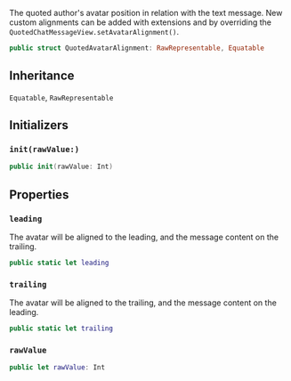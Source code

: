 
The quoted author's avatar position in relation with the text message.
New custom alignments can be added with extensions and by overriding the `QuotedChatMessageView.setAvatarAlignment()`.

``` swift
public struct QuotedAvatarAlignment: RawRepresentable, Equatable 
```

## Inheritance

`Equatable`, `RawRepresentable`

## Initializers

### `init(rawValue:)`

``` swift
public init(rawValue: Int) 
```

## Properties

### `leading`

The avatar will be aligned to the leading, and the message content on the trailing.

``` swift
public static let leading 
```

### `trailing`

The avatar will be aligned to the trailing, and the message content on the leading.

``` swift
public static let trailing 
```

### `rawValue`

``` swift
public let rawValue: Int
```
